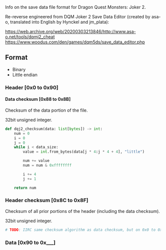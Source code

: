Info on the save data file format for Dragon Quest Monsters: Joker 2.

Re-reverse engineered from DQM Joker 2 Save Data Editor (created by asa-o, translated into English by Hynckel and jm_plata):

https://web.archive.org/web/20200303213846/http://www.asa-o.net/tools/dqmj2_cheat
https://www.woodus.com/den/games/dqm5ds/save_data_editor.php

## Format
* Binary
* Little endian

### Header [0x0 to 0x90]
#### Data checksum [0x88 to 0x8B]
Checksum of the data portion of the file.

32bit unsigned integer.

```python
def dqj2_checksum(data: list[bytes]) -> int:
    num = 0
    i = 0
    j = 0
    while i < data_size:
        value = int.from_bytes(data[j * 4:j * 4 + 4], "little")

        num += value
        num = num & 0xffffffff

        i += 4
        j += 1

    return num
```

### Header checksum [0x8C to 0x8F]
Checksum of all prior portions of the header (including the data checksum).

32bit unsigned integer.

```python
# TODO: IIRC same checksum algorithm as data checksum, but on 0x0 to 0x8B
```

### Data [0x90 to 0x___]